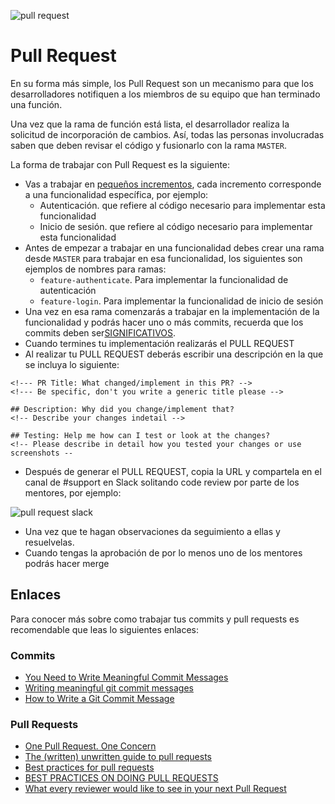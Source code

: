 ![pull request](../img/pull-request.jpg)
# Pull Request

En su forma más simple, los Pull Request son un mecanismo para que los desarrolladores notifiquen a los miembros de su equipo que han terminado una función.

Una vez que la rama de función está lista, el desarrollador realiza la solicitud de incorporación de cambios. Así, todas las personas involucradas saben que deben revisar el código y fusionarlo con la rama `MASTER`.

La forma de trabajar con Pull Request es la siguiente:

- Vas a trabajar en [pequeños incrementos](https://medium.com/@fagnerbrack/one-pull-request-one-concern-e84a27dfe9f1), cada incremento corresponde a una funcionalidad específica, por ejemplo:  
  - Autenticación. que refiere al código necesario para implementar esta funcionalidad
  - Inicio de sesión. que refiere al código necesario para implementar esta funcionalidad
- Antes de empezar a trabajar en una funcionalidad debes crear una rama desde `MASTER` para trabajar en esa funcionalidad, los siguientes son ejemplos de nombres para ramas:
  - `feature-authenticate`. Para implementar la funcionalidad de autenticación
  - `feature-login`. Para implementar la funcionalidad de inicio de sesión
- Una vez en esa rama comenzarás a trabajar en la implementación de la funcionalidad y podrás hacer uno o más commits, recuerda que los commits deben ser[SIGNIFICATIVOS](https://medium.com/better-programming/you-need-meaningful-commit-messages-d869e44e98d4).
- Cuando termines tu implementación realizarás el PULL REQUEST 
- Al realizar tu PULL REQUEST deberás escribir una descripción en la que se incluya lo siguiente:

```
<!--- PR Title: What changed/implement in this PR? -->
<!--- Be specific, don't you write a generic title please --> 

## Description: Why did you change/implement that?
<!-- Describe your changes indetail -->

## Testing: Help me how can I test or look at the changes?
<!-- Please describe in detail how you tested your changes or use screenshots -- 
```
- Después de generar el PULL REQUEST, copia la URL y compartela en el canal de #support en Slack solitando code review por parte de los mentores, por ejemplo:

![pull request slack](../img/pr-slack.png)

- Una vez que te hagan observaciones da seguimiento a ellas y resuelvelas.
- Cuando tengas la aprobación de por lo menos uno de los mentores podrás hacer merge

## Enlaces
Para conocer más sobre como trabajar tus commits y pull requests es recomendable que leas lo siguientes enlaces:
### Commits
- [You Need to Write Meaningful Commit Messages](https://medium.com/better-programming/you-need-meaningful-commit-messages-d869e44e98d4) 
- [Writing meaningful git commit messages](https://medium.com/@menuka/writing-meaningful-git-commit-messages-a62756b65c81)
- [How to Write a Git Commit Message](https://chris.beams.io/posts/git-commit/)
### Pull Requests
- [One Pull Request. One Concern](https://medium.com/@fagnerbrack/one-pull-request-one-concern-e84a27dfe9f1)
- [The (written) unwritten guide to pull requests](https://www.atlassian.com/blog/git/written-unwritten-guide-pull-requests)
- [Best practices for pull requests](https://github.community/t/best-practices-for-pull-requests/10195)
- [BEST PRACTICES ON DOING PULL REQUESTS](https://holgerfrohloff.de/best-practices-on-doing-pull-requests/)
- [What every reviewer would like to see in your next Pull Request](https://nebulab.it/blog/what-every-reviewer-would-like-to-see-in-your-next-pull-request/?utm_content=bufferbd023&utm_medium=social&utm_source=twitter.com&utm_campaign=buffer)
